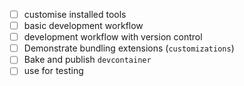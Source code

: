 - [ ] customise installed tools
- [ ] basic development workflow
- [ ] development workflow with version control
- [ ] Demonstrate bundling extensions (`customizations`)
- [ ] Bake and publish `devcontainer`
- [ ] use for testing